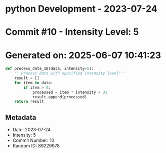 ﻿# python Development - 2023-07-24
# Commit #10 - Intensity Level: 5
# Generated on: 2025-06-07 10:41:23
```python
def process_data_10(data, intensity=5):
    '''Process data with specified intensity level'''
    result = []
    for item in data:
        if item > 0:
            processed = item * intensity + 31
            result.append(processed)
    return result
```
## Metadata
- Date: 2023-07-24
- Intensity: 5
- Commit Number: 10
- Random ID: 89229978
